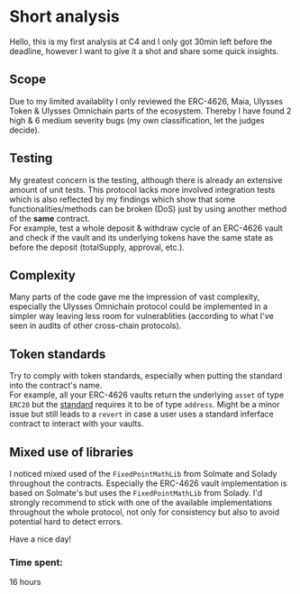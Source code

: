 # Short analysis
Hello, this is my first analysis at C4 and I only got 30min left before the deadline, however I want to give it a shot and share some quick insights.  

## Scope
Due to my limited availablity I only reviewed the ERC-4626, Maia, Ulysses Token & Ulysses Omnichain parts of the ecosystem. Thereby I have found 2 high & 6 medium severity bugs (my own classification, let the judges decide).

## Testing
My greatest concern is the testing, although there is already an extensive amount of unit tests. This protocol lacks more involved integration tests which is also reflected by my findings which show that some functionalities/methods can be broken (DoS) just by using another method of the **same** contract.  
For example, test a whole deposit & withdraw cycle of an ERC-4626 vault and check if the vault and its underlying tokens have the same state as before the deposit (totalSupply, approval, etc.).

## Complexity
Many parts of the code gave me the impression of vast complexity, especially the Ulysses Omnichain protocol could be implemented in a simpler way leaving less room for vulnerablities (according to what I've seen in audits of other cross-chain protocols).

## Token standards
Try to comply with token standards, especially when putting the standard into the contract's name.  
For example, all your ERC-4626 vaults return the underlying `asset` of type `ERC20` but the [standard](https://eips.ethereum.org/EIPS/eip-4626) requires it to be of type `address`. Might be a minor issue but still leads to a `revert` in case a user uses a standard inferface contract to interact with your vaults.

## Mixed use of libraries
I noticed mixed used of the `FixedPointMathLib` from Solmate and Solady throughout the contracts. Especially the ERC-4626 vault implementation is based on Solmate's but uses the `FixedPointMathLib` from Solady. I'd strongly recommend to stick with one of the available implementations throughout the whole protocol, not only for consistency but also to avoid potential hard to detect errors.

Have a nice day!



### Time spent:
16 hours
